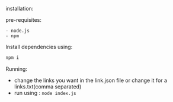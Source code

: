 installation:

pre-requisites:

    - node.js
    - npm 

Install dependencies using:
```sh
npm i 
```

Running:

- change the links you want in the link.json file or change it for a links.txt(comma separated)
- run using : ```node index.js```

